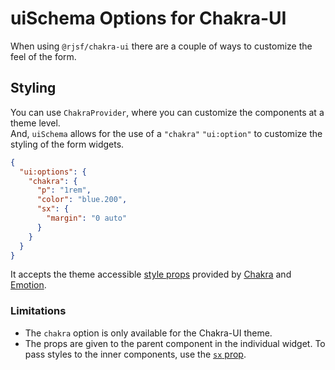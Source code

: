 # uiSchema Options for Chakra-UI

When using `@rjsf/chakra-ui` there are a couple of ways to customize the feel of the form.

## Styling

You can use `ChakraProvider`, where you can customize the components at a theme level.\
And, `uiSchema` allows for the use of a `"chakra"` `"ui:option"` to customize the styling of the form widgets.

```json
{
  "ui:options": {
    "chakra": {
      "p": "1rem",
      "color": "blue.200",
      "sx": {
        "margin": "0 auto"
      }
    }
  }
}
```

It accepts the theme accessible [style props](https://chakra-ui.com/docs/features/style-props) provided by [Chakra](https://chakra-ui.com/docs/getting-started) and [Emotion](https://emotion.sh/docs/introduction).

### Limitations

- The `chakra` option is only available for the Chakra-UI theme.
- The props are given to the parent component in the individual widget. To pass styles to the inner components, use the [`sx` prop](https://chakra-ui.com/docs/features/the-sx-prop).
